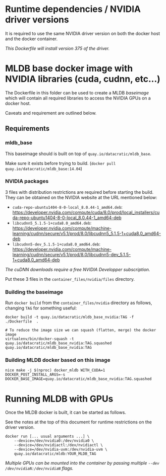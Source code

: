 Runtime dependencies / NVIDIA driver versions
=============================================

It is required to use the same NVIDIA driver version on both the docker host and the docker container.

*This Dockerfile will install version 375 of the driver.*


MLDB base docker image with NVIDIA libraries (cuda, cudnn, etc...)
==================================================================

The Dockerfile in this folder can be used to create a MLDB *baseimage* which will contain all required libraries to access the NVIDIA GPUs on a docker host.

Caveats and requirement are outlined below.

Requirements
------------

### mldb_base

This baseimage should is built on top of `quay.io/datacratic/mldb_base`.

Make sure it exists before trying to build. (`docker pull quay.io/datacratic/mldb_base:14.04`)

### NVIDIA packages

3 files with distribution restrictions are required before starting the build.
They can be obtained on the NVIDIA website at the URL mentioned below:

  - `cuda-repo-ubuntu1404-8-0-local_8.0.44-1_amd64.deb`: https://developer.nvidia.com/compute/cuda/8.0/prod/local_installers/cuda-repo-ubuntu1404-8-0-local_8.0.44-1_amd64-deb
  - `libcudnn5_5.1.5-1+cuda8.0_amd64.deb`: https://developer.nvidia.com/compute/machine-learning/cudnn/secure/v5.1/prod/8.0/libcudnn5_5.1.5-1+cuda8.0_amd64-deb
  - `libcudnn5-dev_5.1.5-1+cuda8.0_amd64.deb`: https://developer.nvidia.com/compute/machine-learning/cudnn/secure/v5.1/prod/8.0/libcudnn5-dev_5.1.5-1+cuda8.0_amd64-deb 

*The cuDNN downloads require a free NVIDIA Developper subscription.*

Put these 3 files in the `container_files/nvidia/files` directory.

### Building the baseimage

Run `docker build` from the `container_files/nvidia` directory as follows,  changing `TAG` for something useful:

```
docker build -t quay.io/datacratic/mldb_base_nvidia:TAG -f ./Dockerfile  .

# To reduce the image size we can squash (flatten, merge) the docker image
virtualenv/bin/docker-squash -t quay.io/datacratic/mldb_base_nvidia:TAG.squashed quay.io/datacratic/mldb_base_nvidia:TAG
```


### Building MLDB docker based on this image

```
nice make -j $(nproc) docker_mldb WITH_CUDA=1 DOCKER_POST_INSTALL_ARGS=-s DOCKER_BASE_IMAGE=quay.io/datacratic/mldb_base_nvidia:TAG.squashed
```

Running MLDB with GPUs
======================

Once the MLDB docker is built, it can be started as follows.

See the notes at the top of this document for runtime restrictions on the driver version.


```
docker run [... usual arguments ...] \
    --device=/dev/nvidia0:/dev/nvidia0 \
    --device=/dev/nvidiactl:/dev/nvidiactl \
    --device=/dev/nvidia-uvm:/dev/nvidia-uvm \
    quay.io/datacratic/mldb:YOUR_MLDB_TAG
```

*Multiple GPUs can be mounted into the container by passing multiple `--dev /dev/nvidiaN:/dev/nvidiaN` flags.*
